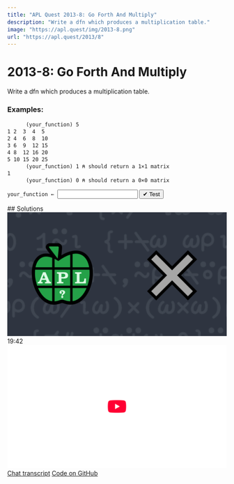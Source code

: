 ```yaml
---
title: "APL Quest 2013-8: Go Forth And Multiply"
description: "Write a dfn which produces a multiplication table."
image: "https://apl.quest/img/2013-8.png"
url: "https://apl.quest/2013/8"
---
```


# <span class=s>2013-</span>8: Go Forth And Multiply

Write a dfn which produces a multiplication table.

### Examples:

```APL
      (your_function) 5
1 2  3  4  5
2 4  6  8  10
3 6  9  12 15
4 8  12 16 20
5 10 15 20 25
      (your_function) 1 ⍝ should return a 1×1 matrix
1
      (your_function) 0 ⍝ should return a 0×0 matrix
```
<div class="pdiv">
  <code onclick="p_Input.focus()">your_function ← </code><input id="p_Input" autocomplete="off" spellcheck="false" oninput="this.parentElement.querySelector`button`.disabled=false;localStorage.setItem(window.location.pathname,this.value)" onkeypress="subm(event)">
  <button onclick="alert$.next`Testing…`;submitSolution`p`" class="md-button md-button--primary">&#x2714; Test</button>
</div>
<p id="p_Output"></p>
## Solutions
<div onclick="play(this)" title="Video on YouTube" class="yt">
<img alt="Video Thumbnail" src="../../img/2013-8.png">
<time>19:42</time>
<img alt="YouTube" src="../../img/yt-big.png">
</div>
<a href="https://chat.stackexchange.com/transcript/52405?m=60733991#60733991" target="_blank" class="md-button md-button--primary">Chat transcript</a>
<a href="https://github.com/abrudz/apl_quest/blob/main/2013/8.apl" target="_blank" class="md-button md-button--primary right">Code on GitHub</a>

<script>
    testCases={"a":["5","12","10","1","?10","5+?10"],"b":["0","?10"],"f":"{{⍵∘.×⍵}⍳⍵}"}
    p_Input.value=localStorage.getItem(window.location.pathname)
    play=e=>e.outerHTML=`<iframe src="https://www.youtube.com/embed/O_l-nJYmDrs?list=PLYKQVqyrAEj9wDIUyLDGtDAFTKY38BUMN&autoplay=1" title="<span class=s>2013-</span>8: Go Forth And Multiply (APL Quest 2013-8)" frameborder="0" allow="accelerometer; autoplay; clipboard-write; encrypted-media; gyroscope; picture-in-picture; web-share" referrerpolicy="strict-origin-when-cross-origin" allowfullscreen></iframe>`
</script>
